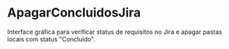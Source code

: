 # ApagarConcluidosJira
Interface gráfica para verificar status de requisitos no Jira e apagar pastas locais com status "Concluído".

